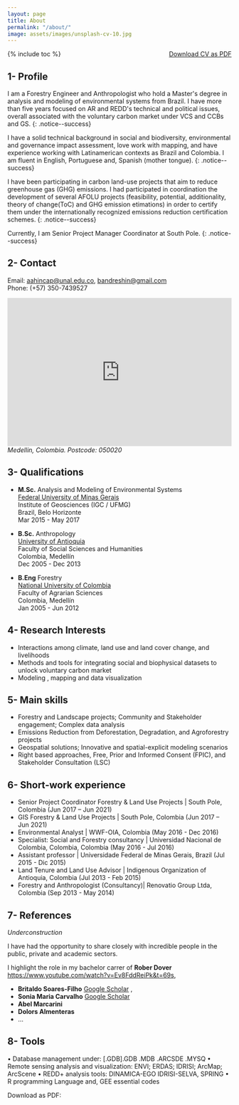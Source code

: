 ```yaml
---
layout: page
title: About
permalink: "/about/"
image: assets/images/unsplash-cv-10.jpg
---
```


<a href="https://github.com/aahincapie/aahincapie.github.io/raw/master/assets/images/2021_07_CV_AdolfoAndresHincapie.pdf" class="btn btn--success" style="float:right" >Download CV as PDF</a>

{% include toc %}


## 1- Profile
I am a Forestry Engineer and Anthropologist who hold a Master's degree in analysis and modeling of environmental systems from Brazil. I have more than five years focused on AR and REDD's technical and political issues, overall associated with the voluntary carbon market under VCS and CCBs and GS.
{: .notice--success} 

I have a solid technical background in social and biodiversity, environmental and governance impact assessment, love work with mapping, and have experience working with Latinamerican contexts as Brazil and Colombia. I am fluent in English, Portuguese and, Spanish (mother tongue).
{: .notice--success}

I have been participating in carbon land-use projects that aim to reduce greenhouse gas (GHG) emissions. I had  participated in coordination the development of several AFOLU projects (feasibility, potential, additionality, theory of change(ToC) and GHG emission etimations) in order to certify them under the internationally recognized emissions reduction certification schemes.
{: .notice--success}

Currently, I am Senior Project Manager Coordinator at South Pole.
{: .notice--success}

<!--more-->

## 2- Contact
Email:  [aahincap@unal.edu.co](mailto:aahincap@unal.edu.co), [bandreshin@gmail.com](mailto:bandreshin@gmail.com)  
Phone: (+57) 350-7439527  
<iframe width="100%" height="333" id="gmap_canvas" src="https://www.google.com/maps/embed?pb=!1m18!1m12!1m3!1d7932.303731077851!2d-75.61549547581298!3d6.2437079819219!2m3!1f0!2f0!3f0!3m2!1i1024!2i768!4f13.1!3m3!1m2!1s0x8e44298490efb9b9%3A0x95109acfcce06974!2sSanta%20Teresita%2C%20Medell%C3%ADn%2C%20Medellin%2C%20Antioquia!5e0!3m2!1sen!2sco!4v1625969104000!5m2!1sen!2sco" frameborder="0" scrolling="0" marginheight="0" marginwidth="0"></iframe>  
<address> Medellin, Colombia. Postcode: 050020 </address>  



## 3- Qualifications

* **M.Sc.** Analysis and Modeling of Environmental Systems  
[Federal University of Minas Gerais](https://ufmg.br/)  
Institute of Geosciences (IGC / UFMG)  
Brazil, Belo Horizonte  
Mar 2015 - May 2017  

* **B.Sc.** Anthropology  
[University of Antioquia](https://www.udea.edu.co)  
Faculty of Social Sciences and Humanities  
Colombia, Medellín  
Dec 2005 - Dec 2013  

* **B.Eng** Forestry  
[National University of Colombia](https://unal.edu.co/)  
Faculty of Agrarian Sciences   
Colombia, Medellín  
Jan 2005 - Jun 2012  

## 4- Research Interests

* Interactions among climate, land use and land cover change, and livelihoods
* Methods and tools for integrating social and biophysical datasets to unlock voluntary carbon market
* Modeling , mapping and data visualization

## 5- Main skills

*	Forestry and Landscape projects; Community and Stakeholder engagement; Complex data analysis 
*	Emissions Reduction from Deforestation, Degradation, and Agroforestry projects 
*	Geospatial solutions; Innovative and spatial-explicit modeling scenarios
*	Right based approaches, Free, Prior and Informed Consent (FPIC), and Stakeholder Consultation (LSC)

## 6- Short-work experience 

* Senior Project Coordinator Forestry & Land Use Projects |  South Pole, Colombia (Jun 2017 – Jun 2021)
* GIS Forestry & Land Use Projects | South Pole, Colombia (Jun 2017 – Jun 2021)
* Environmental Analyst | WWF-OIA, Colombia (May 2016 - Dec 2016)
* Specialist: Social and Forestry consultancy | Universidad Nacional de Colombia, Colombia, Colombia (May 2016 - Jul 2016)
* Assistant professor | Universidade Federal de Minas Gerais, Brazil (Jul 2015 - Dic 2015)
* Land Tenure and Land Use Advisor | Indigenous Organization of Antioquia, Colombia (Jul 2013 - Feb 2015)
* Forestry and Anthropologist (Consultancy)| Renovatio Group Ltda, Colombia (Sep 2013 - May 2014)

## 7- References
_Underconstruction_

I have had the opportunity to share closely with incredible people in the public, private and academic sectors.

I highlight the role in my bachelor carrer of **Rober Dover**  https://www.youtube.com/watch?v=Ev8FddReiPk&t=69s, 
* **Britaldo Soares-Filho** [Google Scholar](https://scholar.google.com/citations?user=0r083BYAAAAJ&hl=en)  , 
* **Sonia Maria Carvalho** [Google Scholar](https://scholar.google.com/citations?user=FwrTKjQAAAAJ&hl=en)  
* **Abel Marcarini**   
* **Dolors Almenteras**  
* ...


## 8- Tools
•	Database management under: [.GDB].GDB .MDB .ARCSDE .MYSQ
•	Remote sensing analysis and visualization: ENVI; ERDAS; IDRISI; ArcMap; ArcScene
•	REDD+ analysis tools: DINAMICA-EGO IDRISI-SELVA, SPRING
•	R programming Language and, GEE essential codes

Download as PDF:

